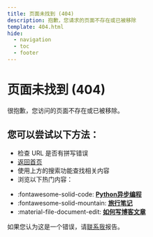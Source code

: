 ```yaml
---
title: 页面未找到 (404)
description: 抱歉，您请求的页面不存在或已被移除
template: 404.html
hide:
  - navigation
  - toc
  - footer
---
```


# 页面未找到 (404)

很抱歉，您访问的页面不存在或已被移除。

## 您可以尝试以下方法：

- 检查 URL 是否有拼写错误
- [返回首页](/)
- 使用上方的搜索功能查找相关内容
- 浏览以下热门内容：

<div class="grid cards" markdown>

- :fontawesome-solid-code: [**Python异步编程**](/tech/python-异步编程实践/)
- :fontawesome-solid-mountain: [**旅行笔记**](/life/travel-notes/)
- :material-file-document-edit: [**如何写博客文章**](/tech/how-to-write-blog/)

</div>

如果您认为这是一个错误，请[联系我](mailto:contact@zhanbingli.com)报告。 